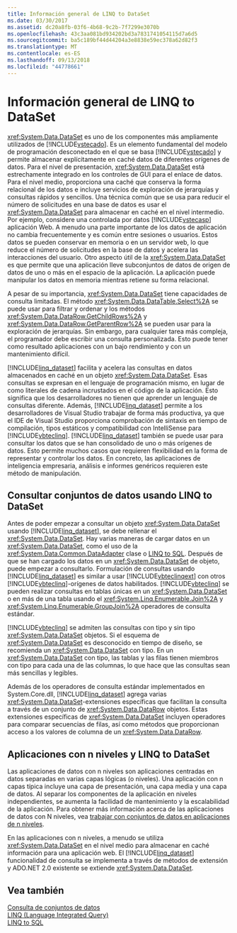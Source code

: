 ```yaml
---
title: Información general de LINQ to DataSet
ms.date: 03/30/2017
ms.assetid: dc20a8fb-03f6-4b68-9c2b-7f7299e3070b
ms.openlocfilehash: 43c3aa081bd934202bd3a7831741054115d7a6d5
ms.sourcegitcommit: ba5c189bf44d44204a3e8838e59ec378a62d82f3
ms.translationtype: MT
ms.contentlocale: es-ES
ms.lasthandoff: 09/13/2018
ms.locfileid: "44778661"
---
```

# <a name="linq-to-dataset-overview"></a>Información general de LINQ to DataSet
<xref:System.Data.DataSet> es uno de los componentes más ampliamente utilizados de [!INCLUDE[vstecado](../../../../includes/vstecado-md.md)]. Es un elemento fundamental del modelo de programación desconectado en el que se basa [!INCLUDE[vstecado](../../../../includes/vstecado-md.md)] y permite almacenar explícitamente en caché datos de diferentes orígenes de datos. Para el nivel de presentación, <xref:System.Data.DataSet> está estrechamente integrado en los controles de GUI para el enlace de datos. Para el nivel medio, proporciona una caché que conserva la forma relacional de los datos e incluye servicios de exploración de jerarquías y consultas rápidos y sencillos. Una técnica común que se usa para reducir el número de solicitudes en una base de datos es usar el <xref:System.Data.DataSet> para almacenar en caché en el nivel intermedio. Por ejemplo, considere una controlada por datos [!INCLUDE[vstecasp](../../../../includes/vstecasp-md.md)] aplicación Web. A menudo una parte importante de los datos de aplicación no cambia frecuentemente y es común entre sesiones o usuarios. Estos datos se pueden conservar en memoria o en un servidor web, lo que reduce el número de solicitudes en la base de datos y acelera las interacciones del usuario. Otro aspecto útil de la <xref:System.Data.DataSet> es que permite que una aplicación lleve subconjuntos de datos de origen de datos de uno o más en el espacio de la aplicación. La aplicación puede manipular los datos en memoria mientras retiene su forma relacional.  
  
 A pesar de su importancia, <xref:System.Data.DataSet> tiene capacidades de consulta limitadas. El método <xref:System.Data.DataTable.Select%2A> se puede usar para filtrar y ordenar y los métodos <xref:System.Data.DataRow.GetChildRows%2A> y <xref:System.Data.DataRow.GetParentRow%2A> se pueden usar para la exploración de jerarquías. Sin embargo, para cualquier tarea más compleja, el programador debe escribir una consulta personalizada. Esto puede tener como resultado aplicaciones con un bajo rendimiento y con un mantenimiento difícil.  
  
 [!INCLUDE[linq_dataset](../../../../includes/linq-dataset-md.md)] facilita y acelera las consultas en datos almacenados en caché en un objeto <xref:System.Data.DataSet>. Esas consultas se expresan en el lenguaje de programación mismo, en lugar de como literales de cadena incrustados en el código de la aplicación. Esto significa que los desarrolladores no tienen que aprender un lenguaje de consultas diferente. Además, [!INCLUDE[linq_dataset](../../../../includes/linq-dataset-md.md)] permite a los desarrolladores de Visual Studio trabajar de forma más productiva, ya que el IDE de Visual Studio proporciona comprobación de sintaxis en tiempo de compilación, tipos estáticos y compatibilidad con IntelliSense para [!INCLUDE[vbteclinq](../../../../includes/vbteclinq-md.md)]. [!INCLUDE[linq_dataset](../../../../includes/linq-dataset-md.md)] también se puede usar para consultar los datos que se han consolidado de uno o más orígenes de datos. Esto permite muchos casos que requieren flexibilidad en la forma de representar y controlar los datos. En concreto, las aplicaciones de inteligencia empresaria, análisis e informes genéricos requieren este método de manipulación.  
  
## <a name="querying-datasets-using-linq-to-dataset"></a>Consultar conjuntos de datos usando LINQ to DataSet  
 Antes de poder empezar a consultar un objeto <xref:System.Data.DataSet> usando [!INCLUDE[linq_dataset](../../../../includes/linq-dataset-md.md)], se debe rellenar el <xref:System.Data.DataSet>. Hay varias maneras de cargar datos en un <xref:System.Data.DataSet>, como el uso de la <xref:System.Data.Common.DataAdapter> clase o [LINQ to SQL](../../../../docs/framework/data/adonet/sql/linq/index.md). Después de que se han cargado los datos en un <xref:System.Data.DataSet> de objeto, puede empezar a consultarlo. Formulación de consultas usando [!INCLUDE[linq_dataset](../../../../includes/linq-dataset-md.md)] es similar a usar [!INCLUDE[vbteclinqext](../../../../includes/vbteclinqext-md.md)] con otros [!INCLUDE[vbteclinq](../../../../includes/vbteclinq-md.md)]-orígenes de datos habilitados. [!INCLUDE[vbteclinq](../../../../includes/vbteclinq-md.md)] se pueden realizar consultas en tablas únicas en un <xref:System.Data.DataSet> o en más de una tabla usando el <xref:System.Linq.Enumerable.Join%2A> y <xref:System.Linq.Enumerable.GroupJoin%2A> operadores de consulta estándar.  
  
 [!INCLUDE[vbteclinq](../../../../includes/vbteclinq-md.md)] se admiten las consultas con tipo y sin tipo <xref:System.Data.DataSet> objetos. Si el esquema de <xref:System.Data.DataSet> es desconocido en tiempo de diseño, se recomienda un <xref:System.Data.DataSet> con tipo. En un <xref:System.Data.DataSet> con tipo, las tablas y las filas tienen miembros con tipo para cada una de las columnas, lo que hace que las consultas sean más sencillas y legibles.  
  
 Además de los operadores de consulta estándar implementados en System.Core.dll, [!INCLUDE[linq_dataset](../../../../includes/linq-dataset-md.md)] agrega varias <xref:System.Data.DataSet>-extensiones específicas que facilitan la consulta a través de un conjunto de <xref:System.Data.DataRow> objetos. Estas extensiones específicas de <xref:System.Data.DataSet> incluyen operadores para comparar secuencias de filas, así como métodos que proporcionan acceso a los valores de columna de un <xref:System.Data.DataRow>.  
  
## <a name="n-tier-applications-and-linq-to-dataset"></a>Aplicaciones con n niveles y LINQ to DataSet  
 Las aplicaciones de datos con n niveles son aplicaciones centradas en datos separadas en varias capas lógicas (o niveles). Una aplicación con n capas típica incluye una capa de presentación, una capa media y una capa de datos. Al separar los componentes de la aplicación en niveles independientes, se aumenta la facilidad de  mantenimiento y la escalabilidad de la aplicación. Para obtener más información acerca de las aplicaciones de datos con N niveles, vea [trabajar con conjuntos de datos en aplicaciones de n niveles](/visualstudio/data-tools/work-with-datasets-in-n-tier-applications).  
  
 En las aplicaciones con n niveles, a menudo se utiliza <xref:System.Data.DataSet> en el nivel medio para almacenar en caché información para una aplicación web. El [!INCLUDE[linq_dataset](../../../../includes/linq-dataset-md.md)] funcionalidad de consulta se implementa a través de métodos de extensión y ADO.NET 2.0 existente se extiende <xref:System.Data.DataSet>.  
  
## <a name="see-also"></a>Vea también  
 [Consulta de conjuntos de datos](../../../../docs/framework/data/adonet/querying-datasets-linq-to-dataset.md)  
 [LINQ (Language Integrated Query)](https://msdn.microsoft.com/library/a73c4aec-5d15-4e98-b962-1274021ea93d)  
 [LINQ to SQL](../../../../docs/framework/data/adonet/sql/linq/index.md)
